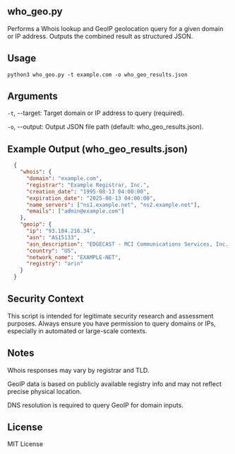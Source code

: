 ## who_geo.py
Performs a Whois lookup and GeoIP geolocation query for a given domain or IP address. Outputs the combined result as structured JSON.

## Usage
```python3 who_geo.py -t example.com -o who_geo_results.json```

## Arguments
`-t`, --target: Target domain or IP address to query (required).

`-o`, --output: Output JSON file path (default: who_geo_results.json).

## Example Output (who_geo_results.json)
```json
  {
    "whois": {
      "domain": "example.com",
      "registrar": "Example Registrar, Inc.",
      "creation_date": "1995-08-13 04:00:00",
      "expiration_date": "2025-08-13 04:00:00",
      "name_servers": ["ns1.example.net", "ns2.example.net"],
      "emails": ["admin@example.com"]
    },
    "geoip": {
      "ip": "93.184.216.34",
      "asn": "AS15133",
      "asn_description": "EDGECAST - MCI Communications Services, Inc. d/b/a Verizon Business",
      "country": "US",
      "network_name": "EXAMPLE-NET",
      "registry": "arin"
    }
  }
```
## Security Context
This script is intended for legitimate security research and assessment purposes. Always ensure you have permission to query domains or IPs, especially in automated or large-scale contexts.

## Notes
Whois responses may vary by registrar and TLD.

GeoIP data is based on publicly available registry info and may not reflect precise physical location.

DNS resolution is required to query GeoIP for domain inputs.

## License
MIT License

